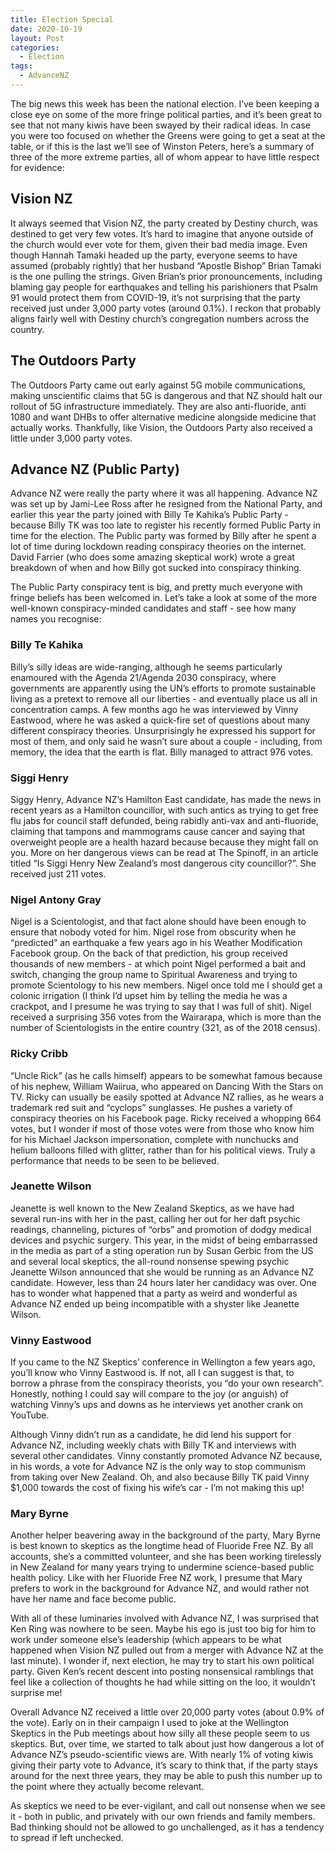 ```yaml
---
title: Election Special
date: 2020-10-19
layout: Post
categories:
  - Election
tags:
  - AdvanceNZ
---
```


The big news this week has been the national election. I’ve been keeping a close eye on some of the more fringe political parties, and it’s been great to see that not many kiwis have been swayed by their radical ideas. In case you were too focused on whether the Greens were going to get a seat at the table, or if this is the last we’ll see of Winston Peters, here’s a summary of three of the more extreme parties, all of whom appear to have little respect for evidence:

## Vision NZ

<!-- more -->

It always seemed that Vision NZ, the party created by Destiny church, was destined to get very few votes. It’s hard to imagine that anyone outside of the church would ever vote for them, given their bad media image. Even though Hannah Tamaki headed up the party, everyone seems to have assumed (probably rightly) that her husband “Apostle Bishop” Brian Tamaki is the one pulling the strings. Given Brian’s prior pronouncements, including blaming gay people for earthquakes and telling his parishioners that Psalm 91 would protect them from COVID-19, it’s not surprising that the party received just under 3,000 party votes (around 0.1%). I reckon that probably aligns fairly well with Destiny church’s congregation numbers across the country.

## The Outdoors Party

The Outdoors Party came out early against 5G mobile communications, making unscientific claims that 5G is dangerous and that NZ should halt our rollout of 5G infrastructure immediately. They are also anti-fluoride, anti 1080 and want DHBs to offer alternative medicine alongside medicine that actually works. Thankfully, like Vision, the Outdoors Party also received a little under 3,000 party votes.

## Advance NZ (Public Party)

Advance NZ were really the party where it was all happening. Advance NZ was set up by Jami-Lee Ross after he resigned from the National Party, and earlier this year the party joined with Billy Te Kahika’s Public Party - because Billy TK was too late to register his recently formed Public Party in time for the election. The Public party was formed by Billy after he spent a lot of time during lockdown reading conspiracy theories on the internet. David Farrier (who does some amazing skeptical work) wrote a great breakdown of when and how Billy got sucked into conspiracy thinking.

The Public Party conspiracy tent is big, and pretty much everyone with fringe beliefs has been welcomed in. Let’s take a look at some of the more well-known conspiracy-minded candidates and staff - see how many names you recognise:

### Billy Te Kahika

Billy’s silly ideas are wide-ranging, although he seems particularly enamoured with the Agenda 21/Agenda 2030 conspiracy, where governments are apparently using the UN’s efforts to promote sustainable living as a pretext to remove all our liberties - and eventually place us all in concentration camps. A few months ago he was interviewed by Vinny Eastwood, where he was asked a quick-fire set of questions about many different conspiracy theories. Unsurprisingly he expressed his support for most of them, and only said he wasn’t sure about a couple - including, from memory, the idea that the earth is flat. Billy managed to attract 976 votes.

### Siggi Henry

Siggy Henry, Advance NZ’s Hamilton East candidate, has made the news in recent years as a Hamilton councillor, with such antics as trying to get free flu jabs for council staff defunded, being rabidly anti-vax and anti-fluoride, claiming that tampons and mammograms cause cancer and saying that overweight people are a health hazard because because they might fall on you. More on her dangerous views can be read at The Spinoff, in an article titled “Is Siggi Henry New Zealand’s most dangerous city councillor?”. She received just 211 votes.

### Nigel Antony Gray

Nigel is a Scientologist, and that fact alone should have been enough to ensure that nobody voted for him. Nigel rose from obscurity when he “predicted” an earthquake a few years ago in his Weather Modification Facebook group. On the back of that prediction, his group received thousands of new members - at which point Nigel performed a bait and switch, changing the group name to Spiritual Awareness and trying to promote Scientology to his new members. Nigel once told me I should get a colonic irrigation (I think I’d upset him by telling the media he was a crackpot, and I presume he was trying to say that I was full of shit). Nigel received a surprising 356 votes from the Wairarapa, which is more than the number of Scientologists in the entire country (321, as of the 2018 census).

### Ricky Cribb

“Uncle Rick” (as he calls himself) appears to be somewhat famous because of his nephew, William Waiirua, who appeared on Dancing With the Stars on TV. Ricky can usually be easily spotted at Advance NZ rallies, as he wears a trademark red suit and “cyclops” sunglasses. He pushes a variety of conspiracy theories on his Facebook page. Ricky received a whopping 664 votes, but I wonder if most of those votes were from those who know him for his Michael Jackson impersonation, complete with nunchucks and helium balloons filled with glitter, rather than for his political views. Truly a performance that needs to be seen to be believed.

### Jeanette Wilson

Jeanette is well known to the New Zealand Skeptics, as we have had several run-ins with her in the past, calling her out for her daft psychic readings, channeling, pictures of “orbs” and promotion of dodgy medical devices and psychic surgery. This year, in the midst of being embarrassed in the media as part of a sting operation run by Susan Gerbic from the US and several local skeptics, the all-round nonsense spewing psychic Jeanette Wilson announced that she would be running as an Advance NZ candidate. However, less than 24 hours later her candidacy was over. One has to wonder what happened that a party as weird and wonderful as Advance NZ ended up being incompatible with a shyster like Jeanette Wilson.

### Vinny Eastwood

If you came to the NZ Skeptics’ conference in Wellington a few years ago, you’ll know who Vinny Eastwood is. If not, all I can suggest is that, to borrow a phrase from the conspiracy theorists, you “do your own research”. Honestly, nothing I could say will compare to the joy (or anguish) of watching Vinny’s ups and downs as he interviews yet another crank on YouTube.

Although Vinny didn’t run as a candidate, he did lend his support for Advance NZ, including weekly chats with Billy TK and interviews with several other candidates. Vinny constantly promoted Advance NZ because, in his words, a vote for Advance NZ is the only way to stop communism from taking over New Zealand. Oh, and also because Billy TK paid Vinny $1,000 towards the cost of fixing his wife’s car - I’m not making this up!

### Mary Byrne

Another helper beavering away in the background of the party, Mary Byrne is best known to skeptics as the longtime head of Fluoride Free NZ. By all accounts, she’s a committed volunteer, and she has been working tirelessly in New Zealand for many years trying to undermine science-based public health policy. Like with her Fluoride Free NZ work, I presume that Mary prefers to work in the background for Advance NZ, and would rather not have her name and face become public.

With all of these luminaries involved with Advance NZ, I was surprised that Ken Ring was nowhere to be seen. Maybe his ego is just too big for him to work under someone else’s leadership (which appears to be what happened when Vision NZ pulled out from a merger with Advance NZ at the last minute). I wonder if, next election, he may try to start his own political party. Given Ken’s recent descent into posting nonsensical ramblings that feel like a collection of thoughts he had while sitting on the loo, it wouldn’t surprise me!

Overall Advance NZ received a little over 20,000 party votes (about 0.9% of the vote). Early on in their campaign I used to joke at the Wellington Skeptics in the Pub meetings about how silly all these people seem to us skeptics. But, over time, we started to talk about just how dangerous a lot of Advance NZ’s pseudo-scientific views are. With nearly 1% of voting kiwis giving their party vote to Advance, it’s scary to think that, if the party stays around for the next three years, they may be able to push this number up to the point where they actually become relevant.

As skeptics we need to be ever-vigilant, and call out nonsense when we see it - both in public, and privately with our own friends and family members. Bad thinking should not be allowed to go unchallenged, as it has a tendency to spread if left unchecked.

